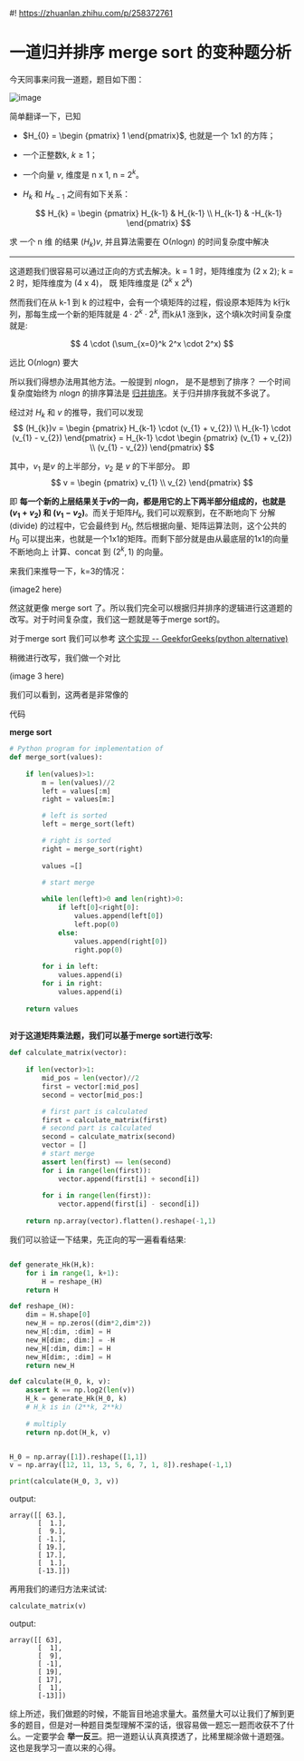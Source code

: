 #! https://zhuanlan.zhihu.com/p/258372761
# 一道归并排序 merge sort 的变种题分析

今天同事来问我一道题，题目如下图：

![image](/Users/kadima/Desktop/the_question.jpeg)

简单翻译一下，已知 
- $H_{0} = \begin {pmatrix} 1 \end{pmatrix}$, 也就是一个 1x1 的方阵；
- 一个正整数k, $k \geq 1$；
- 一个向量 $v$, 维度是 n x 1, n = $2^k$。
- $H_{k}$ 和 $H_{k-1}$ 之间有如下关系：
  
  $$
  H_{k} = \begin {pmatrix}
                H_{k-1} & H_{k-1} \\
                H_{k-1} & -H_{k-1}
                \end{pmatrix}
                $$

求 一个 n 维 的结果  $(H_{k}) v$, 并且算法需要在 O($n$log$n$) 的时间复杂度中解决

---
这道题我们很容易可以通过正向的方式去解决。k = 1 时，矩阵维度为 (2 x 2); k = 2 时，矩阵维度为 (4 x 4)， 既 矩阵维度是 ($2^k$ x $2^k$)

然而我们在从 k-1 到 k 的过程中，会有一个填矩阵的过程，假设原本矩阵为 k行k列，那每生成一个新的矩阵就是 $4 \cdot 2^k \cdot 2^k$, 而k从1 涨到k，这个填k次时间复杂度就是:

$$ 4 \cdot (\sum_{x=0}^k  2^x \cdot 2^x) $$ 

远比 O($n$log$n$) 要大

所以我们得想办法用其他方法。一般提到 $n$log$n$， 是不是想到了排序？ 一个时间复杂度始终为 $n$log$n$ 的排序算法是 [归并排序](https://en.wikipedia.org/wiki/Merge_sort)。关于归并排序我就不多说了。

经过对 $H_{k}$ 和 $v$ 的推导，我们可以发现
$$
(H_{k})v = \begin {pmatrix}
                H_{k-1} \cdot (v_{1} + v_{2}) \\
                H_{k-1} \cdot (v_{1} - v_{2})
                \end{pmatrix} 
         = H_{k-1} \cdot \begin {pmatrix}
                (v_{1} + v_{2}) \\
                (v_{1} - v_{2})
                \end{pmatrix} $$
        

其中，$v_{1}$ 是$v$ 的上半部分，$v_{2}$ 是 $v$ 的下半部分。 即
$$
v = \begin {pmatrix}
                v_{1} \\
                v_{2}
                \end{pmatrix}
                $$

即 **每一个新的上层结果关于$v$的一向，都是用它的上下两半部分组成的，也就是($v_{1}+v_{2}$) 和 $(v_{1} - v_{2})$**。而关于矩阵$H_{k}$, 我们可以观察到，在不断地向下 分解 (divide) 的过程中，它会最终到 $H_{0}$, 然后根据向量、矩阵运算法则，这个公共的 $H_{0}$ 可以提出来，也就是一个1x1的矩阵。而剩下部分就是由从最底层的1x1的向量不断地向上 计算、concat 到 $(2^k,1)$ 的向量。

来我们来推导一下，k=3的情况：

(image2 here)


然这就更像 merge sort 了。所以我们完全可以根据归并排序的逻辑进行这道题的改写。对于时间复杂度，我们这一题就是等于merge sort的。

对于merge sort 我们可以参考 [这个实现 -- GeekforGeeks(python alternative)](https://www.geeksforgeeks.org/merge-sort/)

稍微进行改写，我们做一个对比

(image 3 here)


我们可以看到，这两者是非常像的


代码

**merge sort**

```python
# Python program for implementation of  
def merge_sort(values): 
  
    if len(values)>1: 
        m = len(values)//2
        left = values[:m] 
        right = values[m:] 

        # left is sorted
        left = merge_sort(left)

        # right is sorted 
        right = merge_sort(right) 
  
        values =[] 
  
        # start merge

        while len(left)>0 and len(right)>0: 
            if left[0]<right[0]: 
                values.append(left[0]) 
                left.pop(0) 
            else: 
                values.append(right[0]) 
                right.pop(0) 
  
        for i in left: 
            values.append(i) 
        for i in right: 
            values.append(i) 
                  
    return values 
  
```

**对于这道矩阵乘法题，我们可以基于merge sort进行改写:**

```python
def calculate_matrix(vector): 
  
    if len(vector)>1: 
        mid_pos = len(vector)//2
        first = vector[:mid_pos] 
        second = vector[mid_pos:]

        # first part is calculated
        first = calculate_matrix(first)
        # second part is calculated 
        second = calculate_matrix(second)
        vector = []
        # start merge
        assert len(first) == len(second)
        for i in range(len(first)):
            vector.append(first[i] + second[i])
        
        for i in range(len(first)):
            vector.append(first[i] - second[i])
  
    return np.array(vector).flatten().reshape(-1,1)
```

我们可以验证一下结果，先正向的写一遍看看结果:

```python

def generate_Hk(H,k):
    for i in range(1, k+1):
        H = reshape_(H)
    return H

def reshape_(H):
    dim = H.shape[0]
    new_H = np.zeros((dim*2,dim*2))
    new_H[:dim, :dim] = H
    new_H[dim:, dim:] = -H
    new_H[:dim, dim:] = H
    new_H[dim:, :dim] = H
    return new_H

def calculate(H_0, k, v):
    assert k == np.log2(len(v))
    H_k = generate_Hk(H_0, k)
    # H_k is in (2**k, 2**k)
    
    # multiply
    return np.dot(H_k, v)


H_0 = np.array([1]).reshape([1,1])
v = np.array([12, 11, 13, 5, 6, 7, 1, 8]).reshape(-1,1)

print(calculate(H_0, 3, v))

```
output:
```
array([[ 63.],
       [  1.],
       [  9.],
       [ -1.],
       [ 19.],
       [ 17.],
       [  1.],
       [-13.]])
```

再用我们的递归方法来试试:

```Python
calculate_matrix(v)
```
output:
```
array([[ 63],
       [  1],
       [  9],
       [ -1],
       [ 19],
       [ 17],
       [  1],
       [-13]])
```

综上所述，我们做题的时候，不能盲目地追求量大。虽然量大可以让我们了解到更多的题目，但是对一种题目类型理解不深的话，很容易做一题忘一题而收获不了什么。一定要学会 **举一反三**。把一道题认认真真摸透了，比稀里糊涂做十道题强。这也是我学习一直以来的心得。